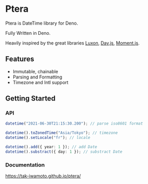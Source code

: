 # Ptera

Ptera is DateTime library for Deno.

Fully Written in Deno.

Heavily inspired by the great libraries
[Luxon](https://github.com/moment/luxon),
[Day.js](https://github.com/iamkun/dayjs),
[Moment.js](https://github.com/moment/moment).

## Features

- Immutable, chainable
- Parsing and Formatting
- Timezone and Intl support

## Getting Started

### API

```typescript
datetime("2021-06-30T21:15:30.200"); // parse iso8601 format

datetime().toZonedTime("Asia/Tokyo"); // timezone
datetime().setLocale("fr"); // locale

datetime().add({ year: 1 }); // add Date
datetime().substract({ day: 1 }); // substract Date
```

### Documentation

https://tak-iwamoto.github.io/ptera/
